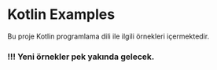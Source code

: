 # Kotlin Examples

Bu proje Kotlin programlama dili ile ilgili örnekleri içermektedir.

### !!! Yeni örnekler pek yakında gelecek.
